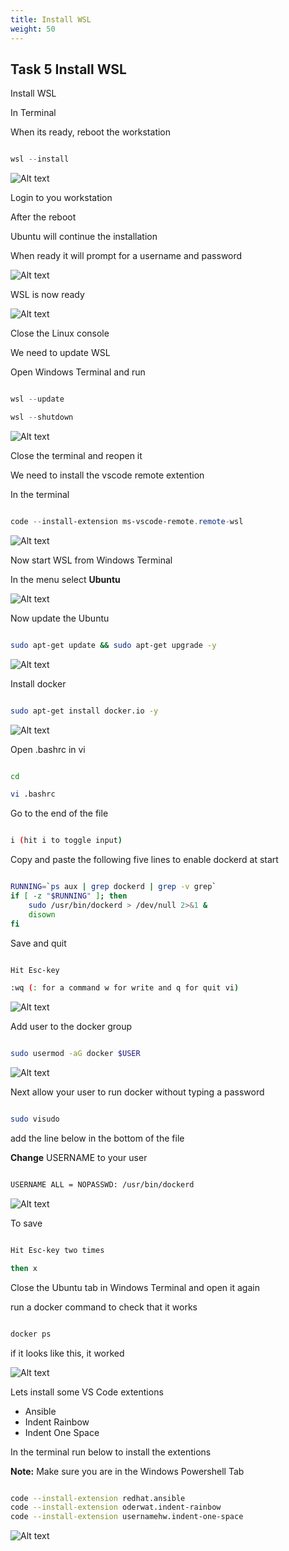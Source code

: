 ```yaml
---
title: Install WSL
weight: 50
---
```


## Task 5 Install WSL

Install WSL

In Terminal

When its ready, reboot the workstation

```powershell

wsl --install

```

![Alt text](images/01_install_wsl.png?raw=true "install wsl")

Login to you workstation

After the reboot

Ubuntu will continue the installation

When ready it will prompt for a username and password

![Alt text](images/02_install_wsl_add_user.png?raw=true "install wsl add user")

WSL is now ready

![Alt text](images/03_wsl_ready.png?raw=true "wsl ready")

Close the Linux console

We need to update WSL

Open Windows Terminal and run

```powershell

wsl --update

wsl --shutdown

```

![Alt text](images/04_wsl_update.png?raw=true "wsl update")

Close the terminal and reopen it

We need to install the vscode remote extention

In the terminal

```powershell

code --install-extension ms-vscode-remote.remote-wsl

```

![Alt text](images/05_code_remote_ext.png?raw=true "code extention")

Now start WSL from Windows Terminal

In the menu select **Ubuntu**

![Alt text](images/06_start_ubuntu.png?raw=true "start ubuntu")

Now update the Ubuntu

```bash

sudo apt-get update && sudo apt-get upgrade -y

```

![Alt text](images/07_update_ubuntu.png?raw=true "update ubuntu")

Install docker

```bash

sudo apt-get install docker.io -y

```

![Alt text](images/08_install_docker.png?raw=true "install docker")

Open .bashrc in vi

```bash

cd

vi .bashrc

```

Go to the end of the file

```bash

i (hit i to toggle input)

```

Copy and paste the following five lines to enable dockerd at start

```bash

RUNNING=`ps aux | grep dockerd | grep -v grep`
if [ -z "$RUNNING" ]; then
    sudo /usr/bin/dockerd > /dev/null 2>&1 &
    disown
fi

```

Save and quit

```bash

Hit Esc-key

:wq (: for a command w for write and q for quit vi)


```

![Alt text](images/09_edit_bashrc.png?raw=true "bashrc")

Add user to the docker group

```bash

sudo usermod -aG docker $USER

```

![Alt text](images/10_groupadd.png?raw=true "groupadd")

Next allow your user to run docker without typing a password

```bash

sudo visudo

```

add the line below in the bottom of the file

**Change** USERNAME to your user

```bash

USERNAME ALL = NOPASSWD: /usr/bin/dockerd

```

![Alt text](images/11_visudo.png?raw=true "visudo")

To save

```bash

Hit Esc-key two times

then x

```

Close the Ubuntu tab in Windows Terminal and open it again

run a docker command to check that it works

```bash

docker ps

```

if it looks like this, it worked

![Alt text](images/12_docker_ps.png?raw=true "docker ps")

Lets install some VS Code extentions

- Ansible
- Indent Rainbow
- Indent One Space

In the terminal run below to install the extentions

__Note:__ Make sure you are in the Windows Powershell Tab

```bash

code --install-extension redhat.ansible
code --install-extension oderwat.indent-rainbow
code --install-extension usernamehw.indent-one-space

```

![Alt text](images/13_install_code_extentions.png?raw=true "Install code extentions")
